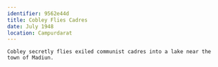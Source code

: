 ```yaml
---
identifier: 9562e44d
title: Cobley Flies Cadres
date: July 1948 
location: Campurdarat
---
```


```synopsis
Cobley secretly flies exiled communist cadres into a lake near the
town of Madiun.
```

